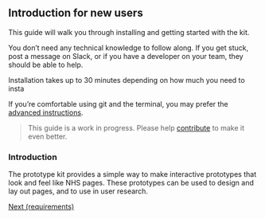 ## Introduction for new users

This guide will walk you through installing and getting started with the kit.

You don’t need any technical knowledge to follow along. If you get stuck, post a
message on Slack, or if you have a developer on your team, they should be able
to help.

Installation takes up to 30 minutes depending on how much you need to insta

If you’re comfortable using git and the terminal, you may prefer
the [advanced instructions](advanced-install-instructions).

> This guide is a work in progress. Please help [contribute](https://github.com/NHSLeadership/nhs_prototype_kit/blob/master/CONTRIBUTING.md) to make it even better.

### Introduction

The prototype kit provides a simple way to make interactive prototypes that look and feel like NHS pages. These prototypes can be used to design and lay out pages, and to use in user research.

<a href="requirements.md" class="c-btn c-btn--submit">Next (requirements)</a>


